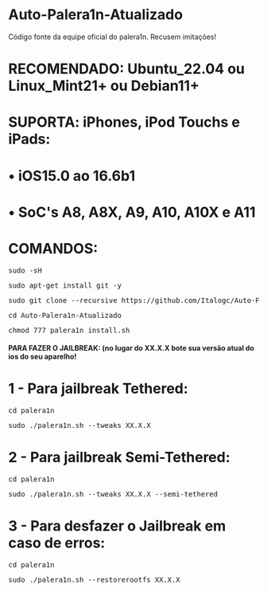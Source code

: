 # Auto-Palera1n-Atualizado
Código fonte da equipe oficial do palera1n. Recusem imitações!



<h1>RECOMENDADO: Ubuntu_22.04 ou Linux_Mint21+ ou Debian11+</h1>

<h1>SUPORTA: iPhones, iPod Touchs e iPads:</h1>
<h1>• iOS15.0 ao 16.6b1</h1>
<h1>• SoC's A8, A8X, A9, A10, A10X e A11</h1>

<h1>COMANDOS:</h1>

<pre>sudo -sH</pre>

<pre>sudo apt-get install git -y</pre>

<pre>sudo git clone --recursive https://github.com/Italogc/Auto-Palera1n-Atualizado</pre>

<pre>cd Auto-Palera1n-Atualizado</pre>

<pre>chmod 777 palera1n_install.sh</pre>



<h4>PARA FAZER O JAILBREAK: (no lugar do XX.X.X bote sua versão atual do ios do seu aparelho!</h4>

<h1>1 - Para jailbreak Tethered:</h1>

<pre>cd palera1n</pre>

<pre>sudo ./palera1n.sh --tweaks XX.X.X</pre>


<h1>2 - Para jailbreak Semi-Tethered:</h1>

<pre>cd palera1n</pre>

<pre>sudo ./palera1n.sh --tweaks XX.X.X --semi-tethered</pre>


<h1>3 - Para desfazer o Jailbreak em caso de erros:</h1>

<pre>cd palera1n</pre>

<pre>sudo ./palera1n.sh --restorerootfs XX.X.X</pre>








